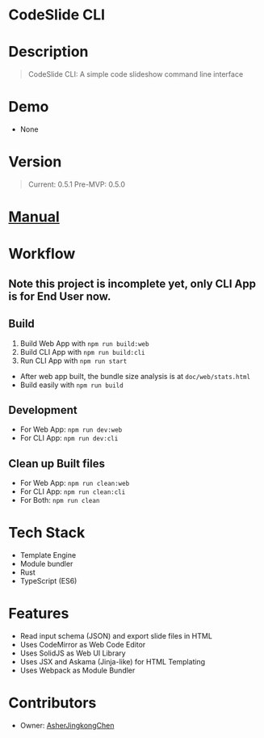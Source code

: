 # CodeSlide CLI

# Description
> CodeSlide CLI: A simple code slideshow command line interface

# Demo
- None

# Version
> Current: 0.5.1
> Pre-MVP: 0.5.0

# [Manual](./doc/MANUAL.md)

# Workflow

## Note this project is incomplete yet, only CLI App is for End User now.

## Build
1. Build Web App with `npm run build:web`
2. Build CLI App with `npm run build:cli`
3. Run CLI App with `npm run start`

- After web app built, the bundle size analysis is at `doc/web/stats.html`
- Build easily with `npm run build`

## Development
- For Web App: `npm run dev:web`
- For CLI App: `npm run dev:cli`

## Clean up Built files
- For Web App: `npm run clean:web`
- For CLI App: `npm run clean:cli`
- For Both: `npm run clean`

# Tech Stack
- Template Engine
- Module bundler
- Rust
- TypeScript (ES6)

# Features
- Read input schema (JSON) and export slide files in HTML
- Uses CodeMirror as Web Code Editor
- Uses SolidJS as Web UI Library
- Uses JSX and Askama (Jinja-like) for HTML Templating
- Uses Webpack as Module Bundler

# Contributors
- Owner: [AsherJingkongChen](https://github.com/AsherJingkongChen)
